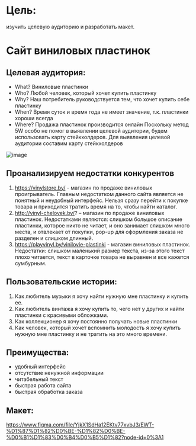 # Цель: 
изучить целевую аудиторию и разработать макет.
# Сайт виниловых пластинок
## Целевая аудитория: 
- What? Виниловые пластинки
- Who? Любой человек, который хочет купить пластинку 
- Why? Наш потребитель руководствуется тем, что хочет купить себе пластинку
- When? Время суток и время года не имеет значение, т.к. пластинки хороши всегда
- Where? Продажа пластинок производится онлайн
Поскольку метод 5W особо не помог в выявлении целевой аудитории, будем использовать карту стейкхолдеров. 
Для выявления целевой аудитории составим карту стейкхолдеров

![image](https://user-images.githubusercontent.com/62259945/153586084-252d9e31-a3a7-4ccd-8163-d7168c6b2d6c.png)
## Проанализируем недостатки конкурентов
1.	https://vinylstore.by/ - магазин по продаже виниловых проигрыватель. Главным недостатком данного сайта является не понятный и неудобный интерфейс. Нельзя сразу перейти к покупке товара и приходится тратить время на то, чтобы найти каталог.
2.	http://vinyl-chelovek.by/? – магазин по продаже виниловых пластинок. Недостатками являются: слишком большое описание пластинки, которое никто не читает, и оно занимает слишком много места, и отвлекает от покупки, pop-up для оформления заказа не разделен и слишком длинный. 
3.	https://playvinyl.by/vinilovie-plastinki - магазин виниловых пластинок. Недостатки: слишком маленький размер текста, из-за этого текст плохо читается, текст в карточке товара не выравнен и все кажется сумбурным.
## Пользовательские истории:
1.	Как любитель музыки я хочу найти нужную мне пластинку и купить ее.
2.	Как любитель винтажа я хочу купить то, чего нет у других и найти пластинки с красивыми обложками.
3.	Как коллекционер я хочу постоянно получать новые пластинки 
4.	Как человек, который хочет вспомнить молодость я хочу купить нужную мне пластинку и не тратить на это много времени.
## Преимущества:
-	удобный интерфейс
-	отсутствие ненужной информации
-	читабельный текст 
-	быстрая работа сайта 
-	быстрая обработка заказа 
## Макет:
https://www.figma.com/file/YjkX1SdHa12EKtv77xvbJ3/EWT-%D1%87%D1%82%D0%BE-%D1%82%D0%BE-%D0%B1%D1%83%D0%B4%D0%B5%D1%82?node-id=0%3A1
